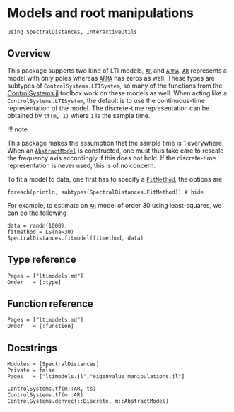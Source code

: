# Models and root manipulations
```@setup lti
using SpectralDistances, InteractiveUtils
```

## Overview

This package supports two kind of LTI models, [`AR`](@ref) and [`ARMA`](@ref).
[`AR`](@ref) represents a model with only poles whereas [`ARMA`](@ref) has zeros as well.
These types are subtypes of `ControlSystems.LTISystem`, so many of the functions from the [ControlSystems.jl](https://github.com/JuliaControl/ControlSystems.jl) toolbox work on these models as well. When acting like a `ControlSystems.LTISystem`, the default is to use the continuous-time representation of the model. The discrete-time representation can be obtained by `tf(m, 1)` where `1` is the sample time.

!!! note

  This package makes the assumption that the sample time is 1 everywhere. When an [`AbstractModel`](@ref) is constructed, one must thus take care to rescale the frequency axis accordingly if this does not hold. If the discrete-time representation is never used, this is of no concern.

To fit a model to data, one first has to specify a [`FitMethod`](@ref), the options are
```@example lti
foreach(println, subtypes(SpectralDistances.FitMethod)) # hide
```

For example, to estimate an [`AR`](@ref) model of order 30 using least-squares, we can do the following
```@repl lti
data = randn(1000);
fitmethod = LS(na=30)
SpectralDistances.fitmodel(fitmethod, data)
```

## Type reference
```@index
Pages = ["ltimodels.md"]
Order   = [:type]
```

## Function reference

```@index
Pages = ["ltimodels.md"]
Order   = [:function]
```

## Docstrings
```@autodocs
Modules = [SpectralDistances]
Private = false
Pages   = ["ltimodels.jl","eigenvalue_manipulations.jl"]
```

```@docs
ControlSystems.tf(m::AR, ts)
ControlSystems.tf(m::AR)
ControlSystems.denvec(::Discrete, m::AbstractModel)
```
